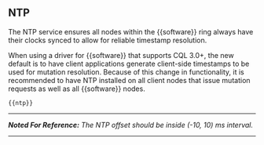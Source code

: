 ## NTP

The NTP service ensures all nodes within the {{software}} ring always have their clocks synced to allow for reliable timestamp resolution.

When using a driver for {{software}} that supports CQL 3.0+, the new default is to have client applications generate client-side timestamps to be used for mutation resolution. Because of this change in functionality, it is recommended to have NTP installed on all client nodes that issue mutation requests as well as all {{software}} nodes.


```
{{ntp}}
```

---

_**Noted For Reference:** The NTP offset should be inside (-10, 10) ms interval._

---

